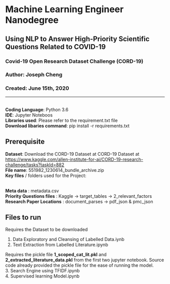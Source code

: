 # Machine Learning Engineer Nanodegree
## Using NLP to Answer High-Priority Scientific Questions Related to COVID-19
### Covid-19 Open Research Dataset Challenge (CORD-19)
### Author: Joseph Cheng
### Created: June 15th, 2020
______________________________________________________________________________
<br>**Coding Language**: Python 3.6
<br>**IDE**: Jupyter Noteboos
<br>**Libraries used**: Please refer to the requirement.txt file
<br>**Download libaries command**: pip install -r requirements.txt

## Prerequisite
**Dataset**: Download the CORD-19 Dataset at CORD-19 Dataset at https://www.kaggle.com/allen-institute-for-ai/CORD-19-research-challenge/tasks?taskId=882
<br>**File name**: 551982_1230614_bundle_archive.zip
<br>**Key files** / folders used for the Project:

<br>**Meta data**                : metadata.csv
<br>**Priority Questions files** : Kaggle -> target_tables -> 2_relevant_factors
<br>**Research Paper Locations**    : document_parses -> pdf_json & pmc_json

## Files to run
Requires the Dataset to be downloaded
1. Data Exploratory and Cleansing of Labelled Data.iynb
2. Text Extraction from Labelled Literature.ipynb

Requires the pickle file **1_scoped_cat_lit.pkl** and **2_extracted_literature_data.pkl** from the first two jupyter notebook.
Source code already provided the pickle file for the ease of running the model.
<br>3. Search Engine using TFIDF.ipynb
<br>4. Supervised learning Model.ipynb
